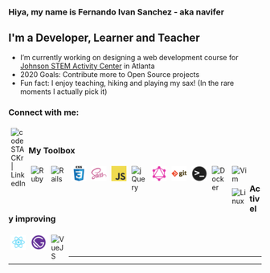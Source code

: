 ### Hiya, my name is Fernando Ivan Sanchez - aka navifer

## I'm a Developer, Learner and Teacher

- I’m currently working on designing a web development course for [Johnson STEM Activity Center](https://www.johnsonstem.org/) in Atlanta
- 2020 Goals: Contribute more to Open Source projects
- Fun fact: I enjoy teaching, hiking and playing my sax! (In the rare moments I actually pick it)

### Connect with me:

[<img align="left" alt="codeSTACKr | LinkedIn" width="22px" src="https://cdn.jsdelivr.net/npm/simple-icons@v3/icons/linkedin.svg" />][linkedin]

<br />

### My Toolbox

<img align="left" alt="Ruby" src="https://upload.wikimedia.org/wikipedia/commons/7/73/Ruby_logo.svg" />
<img align="left" alt="Rails" src="https://upload.wikimedia.org/wikipedia/commons/6/62/Ruby_On_Rails_Logo.svg"
<img align="left" alt="HTML5" src="https://raw.githubusercontent.com/github/explore/80688e429a7d4ef2fca1e82350fe8e3517d3494d/topics/html/html.png" />
<img align="left" alt="CSS3" src="https://raw.githubusercontent.com/github/explore/80688e429a7d4ef2fca1e82350fe8e3517d3494d/topics/css/css.png" />
<img align="left" alt="Sass" src="https://raw.githubusercontent.com/github/explore/80688e429a7d4ef2fca1e82350fe8e3517d3494d/topics/sass/sass.png" />
<img align="left" alt="JavaScript" src="https://raw.githubusercontent.com/github/explore/80688e429a7d4ef2fca1e82350fe8e3517d3494d/topics/javascript/javascript.png" />
<img align="left" alt="jQuery" src="https://cdn4.iconfinder.com/data/icons/scripting-and-programming-languages/512/JQuery_logo-512.png" />
<img align="left" alt="GraphQL" src="https://raw.githubusercontent.com/github/explore/80688e429a7d4ef2fca1e82350fe8e3517d3494d/topics/graphql/graphql.png" />
<img align="left" alt="Git" src="https://raw.githubusercontent.com/github/explore/80688e429a7d4ef2fca1e82350fe8e3517d3494d/topics/git/git.png" />
<img align="left" alt="Bash" src="https://raw.githubusercontent.com/github/explore/80688e429a7d4ef2fca1e82350fe8e3517d3494d/topics/terminal/terminal.png" />

<img align="left" alt="Docker" src="https://cdn.worldvectorlogo.com/logos/docker.svg" />
<img align="left" alt="Vim"src="https://upload.wikimedia.org/wikipedia/commons/9/9f/Vimlogo.svg" />
<img align="left" alt="Linux" src="https://upload.wikimedia.org/wikipedia/commons/a/ab/Linux_Logo_in_Linux_Libertine_Font.svg" />

</br>

### Actively improving

<img align="left" alt="React" src="https://raw.githubusercontent.com/github/explore/80688e429a7d4ef2fca1e82350fe8e3517d3494d/topics/react/react.png" />
<img align="left" alt="Gatsby" src="https://raw.githubusercontent.com/github/explore/e94815998e4e0713912fed477a1f346ec04c3da2/topics/gatsby/gatsby.png" />
<img align="left" alt="VueJS" src="https://upload.wikimedia.org/wikipedia/commons/thumb/9/95/Vue.js_Logo_2.svg/1024px-Vue.js_Logo_2.svg.png" />

<br />
<br />

<style>
img{
  width: 30px;
  margin: 5px;
}
</style>
---

[linkedin]: https://www.linkedin.com/in/fernandoisanchez/
---
